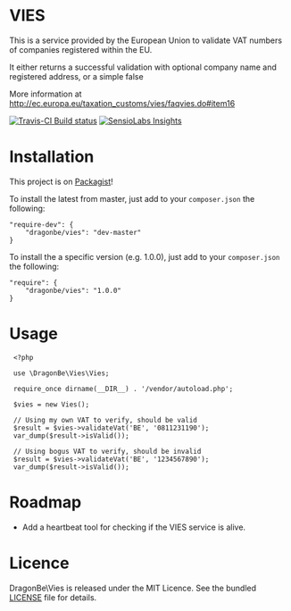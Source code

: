 # VIES

This is a service provided by the European Union to validate VAT numbers of companies registered within the EU.

It either returns a successful validation with optional company name and registered address, or a simple false

More information at http://ec.europa.eu/taxation_customs/vies/faqvies.do#item16

[![Travis-CI Build status](https://api.travis-ci.org/DragonBe/vies.png)](https://travis-ci.org/DragonBe/vies) [![SensioLabs Insights](https://insight.sensiolabs.com/projects/21b019ce-dd1d-4d16-8b74-880b9ee5e795/mini.png)](https://insight.sensiolabs.com/projects/21b019ce-dd1d-4d16-8b74-880b9ee5e795)

# Installation

This project is on [Packagist](https://packagist.org/packages/dragonbe/vies)!

To install the latest from master, just add to your `composer.json` the following:

    "require-dev": {
        "dragonbe/vies": "dev-master"
    }

To install the a specific version (e.g. 1.0.0), just add to your `composer.json` the following:

    "require": {
        "dragonbe/vies": "1.0.0"
    }


# Usage

     <?php

     use \DragonBe\Vies\Vies;

     require_once dirname(__DIR__) . '/vendor/autoload.php';

     $vies = new Vies();

     // Using my own VAT to verify, should be valid
     $result = $vies->validateVat('BE', '0811231190');
     var_dump($result->isValid());

     // Using bogus VAT to verify, should be invalid
     $result = $vies->validateVat('BE', '1234567890');
     var_dump($result->isValid());

# Roadmap

- Add a heartbeat tool for checking if the VIES service is alive.

# Licence

DragonBe\Vies is released under the MIT Licence. See the bundled [LICENSE](LICENSE) file for details.
